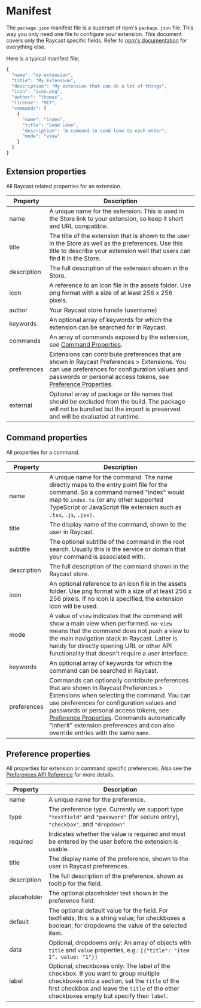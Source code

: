 # Manifest

The `package.json` manifest file is a superset of npm's `package.json` file. This way you only need one file to configure your extension. This document covers only the Raycast specific fields. Refer to [npm's documentation](https://docs.npmjs.com/cli/v7/configuring-npm/package-json) for everything else.

Here is a typical manifest file:

```javascript
{
  "name": "my-extension",
  "title": "My Extension",
  "description": "My extension that can do a lot of things",
  "icon": "icon.png",
  "author": "thomas",
  "license": "MIT",
  "commands": [
    {
      "name": "index",
      "title": "Send Love",
      "description": "A command to send love to each other",
      "mode": "view"
    }
  ]
}
```

## Extension properties

All Raycast related properties for an extension.

| Property    | Description                                                                                                                                                                                                                                         |
| ----------- | --------------------------------------------------------------------------------------------------------------------------------------------------------------------------------------------------------------------------------------------------- |
| name        | A unique name for the extension. This is used in the Store link to your extension, so keep it short and URL compatible.                                                                                                                             |
| title       | The title of the extension that is shown to the user in the Store as well as the preferences. Use this title to describe your extension well that users can find it in the Store.                                                                   |
| description | The full description of the extension shown in the Store.                                                                                                                                                                                           |
| icon        | A reference to an icon file in the assets folder. Use png format with a size of at least 256 x 256 pixels.                                                                                                                                          |
| author      | Your Raycast store handle (username)                                                                                                                                                                                                                |
| keywords    | An optional array of keywords for which the extension can be searched for in Raycast.                                                                                                                                                               |
| commands    | An array of commands exposed by the extension, see [Command Properties](manifest.md#command-properties).                                                                                                                                            |
| preferences | Extensions can contribute preferences that are shown in Raycast Preferences > Extensions. You can use preferences for configuration values and passwords or personal access tokens, see [Preference Properties](manifest.md#preference-properties). |
| external    | Optional array of package or file names that should be excluded from the build. The package will not be bundled but the import is preserved and will be evaluated at runtime.                                                                       |

## Command properties

All properties for a command.

| Property    | Description                                                                                                                                                                                                                                                                                                                                                                                        |
| ----------- | -------------------------------------------------------------------------------------------------------------------------------------------------------------------------------------------------------------------------------------------------------------------------------------------------------------------------------------------------------------------------------------------------- |
| name        | A unique name for the command. The name directly maps to the entry point file for the command. So a command named "index" would map to `index.ts` (or any other supported TypeScript or JavaScript file extension such as `.tsx`, `.js`, `.jsx)`.                                                                                                                                                  |
| title       | The display name of the command, shown to the user in Raycast.                                                                                                                                                                                                                                                                                                                                     |
| subtitle    | The optional subtitle of the command in the root search. Usually this is the service or domain that your command is associated with.                                                                                                                                                                                                                                                               |
| description | The full description of the command shown in the Raycast store.                                                                                                                                                                                                                                                                                                                                    |
| icon        | An optional reference to an icon file in the assets folder. Use png format with a size of at least 256 x 256 pixels. If no icon is specified, the extension icon will be used.                                                                                                                                                                                                                     |
| mode        | A value of `view` indicates that the command will show a main view when performed. `no-view` means that the command does not push a view to the main navigation stack in Raycast. Latter is handy for directly opening URL or other API functionality that doesn't require a user interface.                                                                                                       |
| keywords    | An optional array of keywords for which the command can be searched in Raycast.                                                                                                                                                                                                                                                                                                                    |
| preferences | Commands can optionally contribute preferences that are shown in Raycast Preferences > Extensions when selecting the command. You can use preferences for configuration values and passwords or personal access tokens, see [Preference Properties](manifest.md#preference-properties). Commands automatically "inherit" extension preferences and can also override entries with the same `name`. |

## Preference properties

All properties for extension or command specific preferences. Also see the [Preferences API Reference](../api-reference/preferences.md#preference) for more details.

| Property    | Description                                                                                                                                                                                                                         |
| ----------- | ----------------------------------------------------------------------------------------------------------------------------------------------------------------------------------------------------------------------------------- |
| name        | A unique name for the preference.                                                                                                                                                                                                   |
| type        | The preference type. Currently we support type `"textfield"` and `"password"` (for secure entry), `"checkbox"`, and `"dropdown"`.                                                                                                   |
| required    | Indicates whether the value is required and must be entered by the user before the extension is usable.                                                                                                                             |
| title       | The display name of the preference, shown to the user in Raycast preferences.                                                                                                                                                       |
| description | The full description of the preference, shown as tooltip for the field.                                                                                                                                                             |
| placeholder | The optional placeholder text shown in the preference field.                                                                                                                                                                        |
| default     | The optional default value for the field. For textfields, this is a string value; for checkboxes a boolean; for dropdowns the value of the selected item.                                                                           |
| data        | Optional, dropdowns only: An array of objects with `title` and `value` properties, e.g.: `[{"title": "Item 1", value: "1"}]`                                                                                                        |
| label       | Optional, checkboxes only: The label of the checkbox. If you want to group multiple checkboxes into a section, set the `title` of the first checkbox and leave the `title` of the other checkboxes empty but specify their `label`. |
